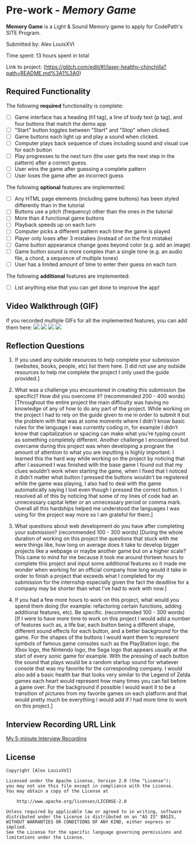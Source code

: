# Pre-work - *Memory Game*

**Memory Game** is a Light & Sound Memory game to apply for CodePath's SITE Program. 

Submitted by: Alex LouisXVI

Time spent: 13 hours spent in total

Link to project: (https://glitch.com/edit/#!/laser-healthy-chinchilla?path=README.md%3A1%3A0)

## Required Functionality

The following **required** functionality is complete:

* [ ] Game interface has a heading (h1 tag), a line of body text (p tag), and four buttons that match the demo app
* [ ] "Start" button toggles between "Start" and "Stop" when clicked. 
* [ ] Game buttons each light up and play a sound when clicked. 
* [ ] Computer plays back sequence of clues including sound and visual cue for each button
* [ ] Play progresses to the next turn (the user gets the next step in the pattern) after a correct guess. 
* [ ] User wins the game after guessing a complete pattern
* [ ] User loses the game after an incorrect guess

The following **optional** features are implemented:

* [ ] Any HTML page elements (including game buttons) has been styled differently than in the tutorial
* [ ] Buttons use a pitch (frequency) other than the ones in the tutorial
* [ ] More than 4 functional game buttons
* [ ] Playback speeds up on each turn
* [ ] Computer picks a different pattern each time the game is played
* [ ] Player only loses after 3 mistakes (instead of on the first mistake)
* [ ] Game button appearance change goes beyond color (e.g. add an image)
* [ ] Game button sound is more complex than a single tone (e.g. an audio file, a chord, a sequence of multiple tones)
* [ ] User has a limited amount of time to enter their guess on each turn

The following **additional** features are implemented:

- [ ] List anything else that you can get done to improve the app!

## Video Walkthrough (GIF)

If you recorded multiple GIFs for all the implemented features, you can add them here:
![](http://g.recordit.co/uCVJFMqHBM.gif)
![](http://g.recordit.co/H0hKFit9KR.gif)
![](gif3-link-here)
![](gif4-link-here)

## Reflection Questions
1. If you used any outside resources to help complete your submission (websites, books, people, etc) list them here. 
[I did not use any outside resources to help me complete the project I only used the guide provided.]

2. What was a challenge you encountered in creating this submission (be specific)? How did you overcome it? (recommended 200 - 400 words) 
[Throughout the entire project the main difficulty was having no knowledge of any of how to do any part of the project. While working on the project I had to rely on the guide given to me in order to submit it but the problem with that was at some moments where I didn’t know basic rules for the language I was currently coding in, for example I didn’t know that capitalization or spacing can make what you’re typing count as something completely different. Another challenge I encountered but overcame during this project was when developing a program the amount of attention to what you are inputting is highly important. I learned this the hard way while working on the project by noticing that after I assumed I was finished with the base game I found out that my clues wouldn’t work when starting the game, when I fixed that I noticed it didn’t matter what button I pressed the buttons wouldn’t be registered while the game was playing, I also had to deal with the game automatically saying I lost even though I pressed the correct button. I resolved all of this by noticing that some of my lines of code had an unnecessary capital letter or an unnecessary period or comma mark. Overall all this hardships helped me understood the languages I was using for the project way more so I am grateful for them.]

3. What questions about web development do you have after completing your submission? (recommended 100 - 300 words) 
[During the whole duration of working on this project the questions that stuck with me were things like, how long on average does it take to develop bigger projects like a webpage or maybe another game but on a higher scale? This came to mind for me because it took me around thirteen hours to complete this project and input some additional features so it made me wonder when working for an official company how long would it take in order to finish a project that exceeds what I completed for my submission for the internship especially given the fact the deadline for a company may be shorter than what I’ve had to work with now.]

4. If you had a few more hours to work on this project, what would you spend them doing (for example: refactoring certain functions, adding additional features, etc). Be specific. (recommended 100 - 300 words) 
[If I were to have more time to work on this project I would add a number of features such as, a life bar, each button being a different shape, different sound effects for each button, and a better background for the game. For the shapes of the buttons I would want them to represent symbols of famous game consoles such as the PlayStation logo, the Xbox logo, the Nintendo logo, the Sega logo that appears usually at the start of every sonic game for example. With the pressing of each button the sound that plays would be a random startup sound for whatever console that was my favorite for the corresponding company. I would also add a basic health bar that looks very similar to the Legend of Zelda games each heart would represent how many times you can fail before a game over. For the background if possible I would want it to be a transition of pictures from my favorite games on each platform and that would pretty much be everything I would add if I had more time to work on this project.]



## Interview Recording URL Link

[My 5-minute Interview Recording](your-link-here)


## License

    Copyright [Alex LouisXVI]

    Licensed under the Apache License, Version 2.0 (the "License");
    you may not use this file except in compliance with the License.
    You may obtain a copy of the License at

        http://www.apache.org/licenses/LICENSE-2.0

    Unless required by applicable law or agreed to in writing, software
    distributed under the License is distributed on an "AS IS" BASIS,
    WITHOUT WARRANTIES OR CONDITIONS OF ANY KIND, either express or implied.
    See the License for the specific language governing permissions and
    limitations under the License.
